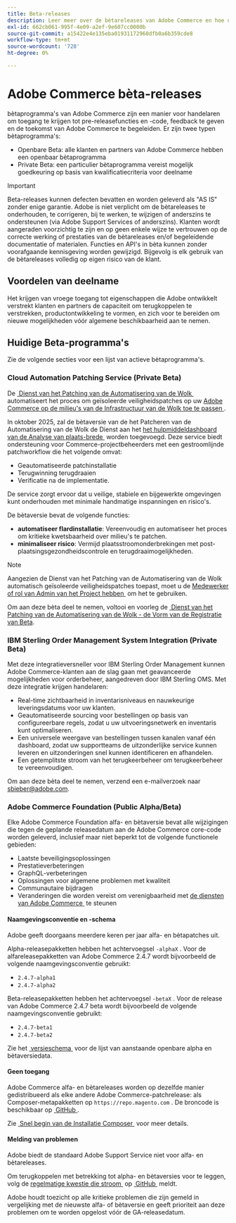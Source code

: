 ```yaml
---
title: Beta-releases
description: Leer meer over de bètareleases van Adobe Commerce en hoe u hieraan kunt deelnemen.
exl-id: 662cb061-995f-4e09-a2ef-9e607cc0000b
source-git-commit: a15422e4e135eba01931172960dfb0a6b359cde8
workflow-type: tm+mt
source-wordcount: '728'
ht-degree: 0%

---
```


# Adobe Commerce bèta-releases

bètaprogramma&#39;s van Adobe Commerce zijn een manier voor handelaren om toegang te krijgen tot pre-releasefuncties en -code, feedback te geven en de toekomst van Adobe Commerce te begeleiden. Er zijn twee typen bètaprogramma&#39;s:

- Openbare Beta: alle klanten en partners van Adobe Commerce hebben een openbaar bètaprogramma
- Private Beta: een particulier bètaprogramma vereist mogelijk goedkeuring op basis van kwalificatiecriteria voor deelname

>[!IMPORTANT]
>
>Beta-releases kunnen defecten bevatten en worden geleverd als &quot;AS IS&quot; zonder enige garantie. Adobe is niet verplicht om de bètareleases te onderhouden, te corrigeren, bij te werken, te wijzigen of anderszins te ondersteunen (via Adobe Support Services of anderszins). Klanten wordt aangeraden voorzichtig te zijn en op geen enkele wijze te vertrouwen op de correcte werking of prestaties van de bètareleases en/of begeleidende documentatie of materialen. Functies en API&#39;s in bèta kunnen zonder voorafgaande kennisgeving worden gewijzigd. Bijgevolg is elk gebruik van de bètareleases volledig op eigen risico van de klant.

## Voordelen van deelname

Het krijgen van vroege toegang tot eigenschappen die Adobe ontwikkelt verstrekt klanten en partners de capaciteit om terugkoppelen te verstrekken, productontwikkeling te vormen, en zich voor te bereiden om nieuwe mogelijkheden vóór algemene beschikbaarheid aan te nemen.

## Huidige Beta-programma&#39;s

Zie de volgende secties voor een lijst van actieve bètaprogramma&#39;s.

### Cloud Automation Patching Service (Private Beta)

De [&#x200B; Dienst van het Patching van de Automatisering van de Wolk &#x200B;](../tools/caps-tool/intro.md) automatiseert het proces om geïsoleerde veiligheidspatches op uw [&#x200B; Adobe Commerce op de milieu&#39;s van de Infrastructuur van de Wolk toe te passen &#x200B;](https://experienceleague.adobe.com/en/docs/commerce-on-cloud/user-guide/overview).

In oktober 2025, zal de bètaversie van de het Patcheren van de Automatisering van de Wolk de Dienst aan het [&#x200B; het hulpmiddeldashboard van de Analyse van plaats-brede &#x200B;](https://experienceleague.adobe.com/en/docs/commerce-operations/tools/site-wide-analysis-tool/dashboard) worden toegevoegd. Deze service biedt ondersteuning voor Commerce-projectbeheerders met een gestroomlijnde patchworkflow die het volgende omvat:

- Geautomatiseerde patchinstallatie
- Terugwinning terugdraaien
- Verificatie na de implementatie.

De service zorgt ervoor dat u veilige, stabiele en bijgewerkte omgevingen kunt onderhouden met minimale handmatige inspanningen en risico&#39;s.

De bètaversie bevat de volgende functies:

- **automatiseer flardinstallatie**: Vereenvoudig en automatiseer het proces om kritieke kwetsbaarheid over milieu&#39;s te patchen.
- **minimaliseer risico**: Vermijd plaatsstroomonderbrekingen met post-plaatsingsgezondheidscontrole en terugdraaimogelijkheden.

>[!NOTE]
>
>Aangezien de Dienst van het Patching van de Automatisering van de Wolk automatisch geïsoleerde veiligheidspatches toepast, moet u de [&#x200B; Medewerker of rol van Admin van het Project hebben &#x200B;](https://experienceleague.adobe.com/en/docs/commerce-on-cloud/user-guide/project/user-access) om het te gebruiken.

Om aan deze bèta deel te nemen, voltooi en voorleg de [&#x200B; Dienst van het Patching van de Automatisering van de Wolk - de Vorm van de Registratie van Beta &#x200B;](https://forms.office.com/r/3Wfxj5nPdB).

### IBM Sterling Order Management System Integration (Private Beta)

Met deze integratieversneller voor IBM Sterling Order Management kunnen Adobe Commerce-klanten aan de slag gaan met geavanceerde mogelijkheden voor orderbeheer, aangedreven door IBM Sterling OMS. Met deze integratie krijgen handelaren:

- Real-time zichtbaarheid in inventarisniveaus en nauwkeurige leveringsdatums voor uw klanten.
- Geautomatiseerde sourcing voor bestellingen op basis van configureerbare regels, zodat u uw uitvoeringsnetwerk en inventaris kunt optimaliseren.
- Een universele weergave van bestellingen tussen kanalen vanaf één dashboard, zodat uw supportteams de uitzonderlijke service kunnen leveren en uitzonderingen snel kunnen identificeren en afhandelen.
- Een getemplitste stroom van het terugkeerbeheer om terugkeerbeheer te vereenvoudigen.

Om aan deze bèta deel te nemen, verzend een e-mailverzoek naar [&#x200B; sbieber@adobe.com &#x200B;](mailto:sbieber@adobe.com).

### Adobe Commerce Foundation (Public Alpha/Beta)

Elke Adobe Commerce Foundation alfa- en bètaversie bevat alle wijzigingen die tegen de geplande releasedatum aan de Adobe Commerce core-code worden geleverd, inclusief maar niet beperkt tot de volgende functionele gebieden:

- Laatste beveiligingsoplossingen
- Prestatieverbeteringen
- GraphQL-verbeteringen
- Oplossingen voor algemene problemen met kwaliteit
- Communautaire bijdragen
- Veranderingen die worden vereist om verenigbaarheid met [&#x200B; de diensten van Adobe Commerce &#x200B;](https://experienceleague.adobe.com/en/docs/commerce/user-guides/home) te steunen

#### Naamgevingsconventie en -schema

Adobe geeft doorgaans meerdere keren per jaar alfa- en bètapatches uit.

Alpha-releasepakketten hebben het achtervoegsel `-alphaX` . Voor de alfareleasepakketten van Adobe Commerce 2.4.7 wordt bijvoorbeeld de volgende naamgevingsconventie gebruikt:

- `2.4.7-alpha1`
- `2.4.7-alpha2`

Beta-releasepakketten hebben het achtervoegsel `-betaX` . Voor de release van Adobe Commerce 2.4.7 beta wordt bijvoorbeeld de volgende naamgevingsconventie gebruikt:

- `2.4.7-beta1`
- `2.4.7-beta2`

Zie het [&#x200B; versieschema &#x200B;](schedule.md) voor de lijst van aanstaande openbare alpha en bètaversiedata.

#### Geen toegang

Adobe Commerce alfa- en bètareleases worden op dezelfde manier gedistribueerd als elke andere Adobe Commerce-patchrelease: als Composer-metapakketten op `https://repo.magento.com` . De broncode is beschikbaar op [&#x200B; GitHub &#x200B;](https://github.com/magento/magento2).

Zie [&#x200B; Snel begin van de Installatie Composer &#x200B;](../installation/composer.md) voor meer details.

#### Melding van problemen

Adobe biedt de standaard Adobe Support Service niet voor alfa- en bètareleases.

Om terugkoppelen met betrekking tot alpha- en bètaversies voor te leggen, volg de [&#x200B; regelmatige kwestie die stroom &#x200B;](https://developer.adobe.com/commerce/contributor/guides/code-contributions/) op [&#x200B; GitHub &#x200B;](https://github.com/magento/magento2) meldt.

Adobe houdt toezicht op alle kritieke problemen die zijn gemeld in vergelijking met de nieuwste alfa- of bètaversie en geeft prioriteit aan deze problemen om te worden opgelost vóór de GA-releasedatum.
